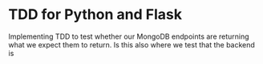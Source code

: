 # TDD for Python and Flask

Implementing TDD to test whether our MongoDB endpoints are returning what we expect them to return. Is this also where we test that the backend is
